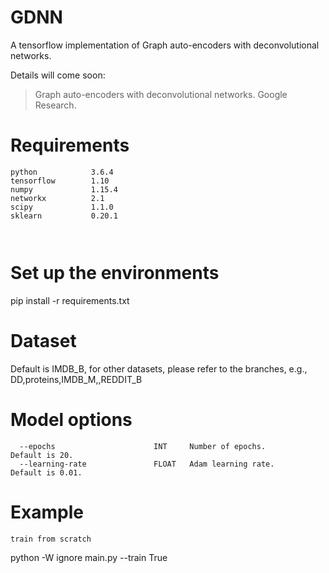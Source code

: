 # GDNN
A tensorflow implementation of Graph auto-encoders with deconvolutional networks. 

Details will come soon:
> Graph auto-encoders with deconvolutional networks.
> Google Research.

# Requirements
```
python            3.6.4
tensorflow        1.10
numpy             1.15.4
networkx          2.1
scipy             1.1.0
sklearn           0.20.1



```
# Set up the environments

pip install -r requirements.txt

# Dataset
Default is IMDB_B, for other datasets, please refer to the branches, e.g., DD,proteins,IMDB_M,,REDDIT_B

# Model options
```
  --epochs                      INT     Number of epochs.                  Default is 20.
  --learning-rate               FLOAT   Adam learning rate.                Default is 0.01.
 ```

# Example
```
train from scratch
```
python -W ignore main.py --train True
